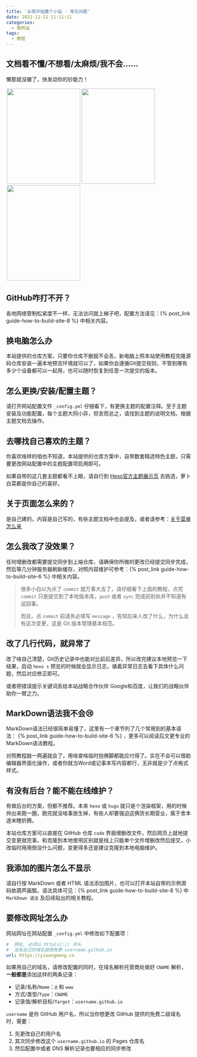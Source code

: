 ```yaml
---
title: '从零开始建个小站 - 常见问题'
date: 2022-11-11 11:11:11
categories:
  - 做网站
tags:
  - 教程
---
```

## 文档看不懂/不想看/太麻烦/我不会……
懒那就没辙了，快发动你的钞能力！

<div style="float:left;border:solid 1px 000;margin:2px;"><img src="https://cdn.jsdelivr.net/gh/828767/static/images/QR-atm.png"  width="200" height="260" ></div>

<div style="float:left;border:solid 1px 000;margin:2px;"><img src="https://cdn.jsdelivr.net/gh/828767/static/images/QR-Taobao.png" width="200" height="260" ></div>

<div style="float:left;border:solid 1px 000;margin:2px;"><img src="https://cdn.jsdelivr.net/gh/828767/static/images/QR-QQ-260489333.png" width="200" height="260" ></div>
<div style="clear:both"></div>


## GitHub咋打不开？
各地网络管制松紧度不一样，无法访问就上梯子吧，配置方法请见：{% post_link guide-how-to-build-site-8 %} 中相关内容。

## 换电脑怎么办
本站提供的仓库方案，只要你仓库不删就不会丢，新电脑上照本站使用教程克隆源码仓库安装一遍本地预览环境就可以了，如果你会遵循Git提交规则，不管到哪有多少个设备都可以一起用，也可以随时恢复到任意一次提交的版本。

## 怎么更换/安装/配置主题？
请打开网站配置文件 `_config.yml` 仔细看下，有更换主题的配置注释。至于主题安装及功能配置，每个主题大同小异，但言而总之，请找到主题的说明文档，根据主题文档去操作。

## 去哪找自己喜欢的主题？
你喜欢啥样的咱也不知道，本站提供的仓库方案中，自带数套精选特色主题，只需要更改网站配置中的主题配置项启用即可。

如果自带的这几套主题都看不上眼，请自行到 [Hexo官方主题展示页](https://hexo.io/themes/) 去挑选，萝卜白菜都是你自己的喜好。

## 关于页面怎么来的？
是自己建的，内容是自己写的，有些主题文档中也会提及，或者请参考：[关于菜单怎么来](https://yiwangmeng.com/common-problems-and-solutions-of-goodhexo#%E5%85%B3%E4%BA%8E%E8%8F%9C%E5%8D%95%E6%80%8E%E4%B9%88%E6%9D%A5)

## 怎么我改了没效果？
任何增删改都需要提交同步到上端仓库，请确保你所做的更改已经提交同步完成，然后等几分钟服务器刷新缓存，对照内容维护可参考：{% post_link guide-how-to-build-site-6 %} 中相关内容。
> 很多小白以为点了 `commit` 就万事大吉了，请仔细看下上面的教程，点完 `commit` 只是提交到了本地版本库，`push` 或者 `sync` 完成前别处并不知道有这回事。
> 
> 而且，点 `commit` 前请务必填写 `message` ，告知后来人改了什么，为什么会有这次变更，这是 Git 版本管理基本规范。

## 改了几行代码，就异常了
改了啥自己清楚，Git历史记录中也能对比前后差异，所以改完建议本地预览一下结果，启动 `hexo s` 预览的时候就会显示日志，循着异常日志去看下具体什么问题，然后对应修正即可。

或者把错误提示关键词丢给本站战略合作伙伴 Google和百度，让我们的战略伙伴助你一臂之力。

## MarkDown语法我不会😢
MarkDown语法已经很简单易懂了，这里有一个章节列了几个常用到的基本语法： {% post_link guide-how-to-build-site-6 %} ，更多可以阅读后文更专业的MarkDown语法教程。

对照教程敲一两遍就会了，用啥查啥临时抱佛脚都能应付得了。实在不会可以借助编辑器界面化操作，或者你就当Word或记事本写内容都行，无非就是少了点格式样式。

## 有没有后台？能不能在线维护？
有做后台的方案，但都不推荐。本来 `hexo` 或 `hugo` 就只是个渲染框架，用的时候拎出来跑一圈，跑完就没啥事放生掉，有些人却要强迫这俩货长期营业，属于舍本逐末瞎折腾。

本站仓库方案可以直接在 GitHub 仓库 `code` 界面增删改文件，然后网页上就地提交变更就完事，和克隆到本地使用区别就是线上只能单个文件增删改然后提交，小改临时用用倒没什么问题，变更得多还是建议克隆到本地电脑维护。

## 我添加的图片怎么不显示
请自行按 MarkDown 或者 HTML 语法添加图片，也可以打开本站自带的示例源码依葫芦画瓢，语法具体可见：{% post_link guide-how-to-build-site-8 %} 中 `MarkDown 语法` 及后续贴出的相关教程。

## 要修改网址怎么办
网站网址在网站配置 `_config.yml` 中修改如下配置项：
```yml
#  网址, 必须以 http[s]:// 开头
#  没有自己的域名就用免费 username.github.io
url: https://yiwangmeng.cn
```

如果用自己的域名，请修改配置的同时，在域名解析托管商处做好 `CNAME` 解析，**一般都是**添加这样的两条记录：
- 记录/名称/`Name`：`@` 和 `www`
- 方式/类型/`Type`：`CNAME`
- 记录值/解析目标/`Target`：`username.github.io`

`username` 是你 GitHub 用户名，所以当你想更改 GitHub 提供的免费二级域名时，需要：
1. 先更改自己的用户名
2. 其次同步修改这个 `username.github.io` 的 Pages 仓库名
3. 然后配置中或者 DNS 解析记录也要相应的同步修改
